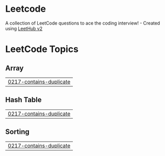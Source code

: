 # Leetcode
A collection of LeetCode questions to ace the coding interview! - Created using [LeetHub v2](https://github.com/arunbhardwaj/LeetHub-2.0)

<!---LeetCode Topics Start-->
# LeetCode Topics
## Array
|  |
| ------- |
| [0217-contains-duplicate](https://github.com/Nandan206/Leetcode/tree/master/0217-contains-duplicate) |
## Hash Table
|  |
| ------- |
| [0217-contains-duplicate](https://github.com/Nandan206/Leetcode/tree/master/0217-contains-duplicate) |
## Sorting
|  |
| ------- |
| [0217-contains-duplicate](https://github.com/Nandan206/Leetcode/tree/master/0217-contains-duplicate) |
<!---LeetCode Topics End-->